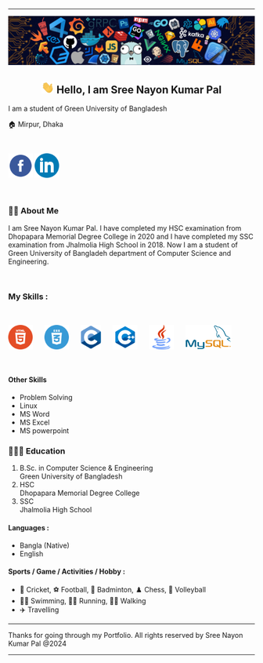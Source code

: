 <hr>
<img src="images/background.png">

<h2 align="center"> <img height="25px" src="images/hi.gif"> Hello, I am Sree Nayon Kumar Pal</h2>
<p>I am a student of Green University of Bangladesh</p>
<p>🏠 Mirpur, Dhaka</p>

<br>

<a href="https://www.facebook.com/nayon108789"><img width="50" alt="Facebook" src="images/facebook.svg"></a>
<a href="https://www.linkedin.com/in/nayon1512628148/"><img width="50" alt="Linkedin" src="images/linkedin.svg"></a>

<br>

### 👨‍🏫 About Me

<P>I am Sree Nayon Kumar Pal. I have completed my HSC examination from Dhopapara Memorial Degree College in 2020 and I have completed my SSC examination from  Jhalmolia High School in 2018. Now I am a student of Green University of Bangladeh department of Computer Science and Engineering.</p>

<br>

### My Skills :

<br>

<a href="#"><img src="images/html5.svg" style="height:50px; margin-right: 20px"></a>
<a href="#"><img src="images/css3.svg" style="height:50px; margin-right: 20px"></a>
<a href="#"><img src="images/c.svg" style="height:50px; margin-right: 20px"></a>
<a href="#"><img src="images/c++.svg" style="height:50px; margin-right: 20px"></a>
<a href="#"><img src="images/java.svg" style="height:50px; margin-right: 20px"></a>
<a href="#"><img src="images/mysql.svg" style="height:50px; margin-right: 20px"></a>

<br>

#### Other Skills
- Problem Solving
- Linux
- MS Word
- MS Excel
- MS powerpoint

### 👨🏻‍🎓 Education
1. B.Sc. in Computer Science & Engineering
<br> Green University of Bangladesh
2. HSC
<br> Dhopapara Memorial Degree College
3. SSC
<br> Jhalmolia High School

#### Languages :
- Bangla (Native)
- English

#### Sports / Game / Activities / Hobby :
- 🏏 Cricket, ⚽ Football, 🏸 Badminton, ♟️ Chess, 🏐 Volleyball
- 🏊‍♂️ Swimming, 🏃‍♂️ Running, 🚶‍♂️ Walking
- ✈️ Travelling

<hr>
Thanks for going through my Portfolio. All rights reserved by Sree Nayon Kumar Pal @2024
<hr>
